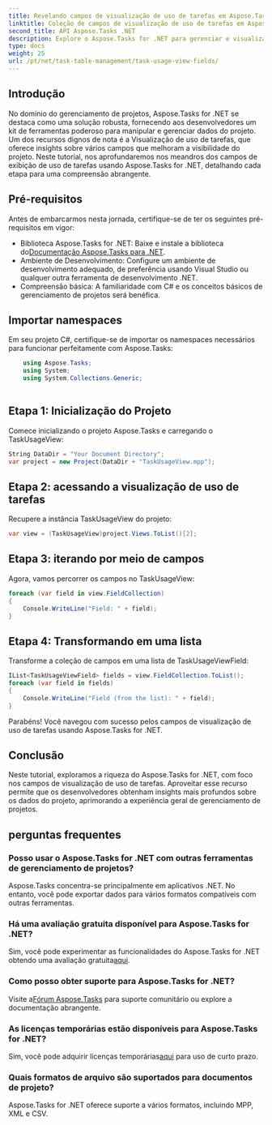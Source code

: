 ```yaml
---
title: Revelando campos de visualização de uso de tarefas em Aspose.Tasks
linktitle: Coleção de campos de visualização de uso de tarefas em Aspose.Tasks
second_title: API Aspose.Tasks .NET
description: Explore o Aspose.Tasks for .NET para gerenciar e visualizar dados do projeto sem esforço. Mergulhe nos campos de visualização de uso de tarefas para obter insights aprimorados do projeto.
type: docs
weight: 25
url: /pt/net/task-table-management/task-usage-view-fields/
---
```

## Introdução
No domínio do gerenciamento de projetos, Aspose.Tasks for .NET se destaca como uma solução robusta, fornecendo aos desenvolvedores um kit de ferramentas poderoso para manipular e gerenciar dados do projeto. Um dos recursos dignos de nota é a Visualização de uso de tarefas, que oferece insights sobre vários campos que melhoram a visibilidade do projeto. Neste tutorial, nos aprofundaremos nos meandros dos campos de exibição de uso de tarefas usando Aspose.Tasks for .NET, detalhando cada etapa para uma compreensão abrangente.
## Pré-requisitos
Antes de embarcarmos nesta jornada, certifique-se de ter os seguintes pré-requisitos em vigor:
-  Biblioteca Aspose.Tasks for .NET: Baixe e instale a biblioteca do[Documentação Aspose.Tasks para .NET](https://reference.aspose.com/tasks/net/).
- Ambiente de Desenvolvimento: Configure um ambiente de desenvolvimento adequado, de preferência usando Visual Studio ou qualquer outra ferramenta de desenvolvimento .NET.
- Compreensão básica: A familiaridade com C# e os conceitos básicos de gerenciamento de projetos será benéfica.
## Importar namespaces
Em seu projeto C#, certifique-se de importar os namespaces necessários para funcionar perfeitamente com Aspose.Tasks:
```csharp
    using Aspose.Tasks;
    using System;
    using System.Collections.Generic;
    
```
## Etapa 1: Inicialização do Projeto
Comece inicializando o projeto Aspose.Tasks e carregando o TaskUsageView:
```csharp
String DataDir = "Your Document Directory";
var project = new Project(DataDir + "TaskUsageView.mpp");
```
## Etapa 2: acessando a visualização de uso de tarefas
Recupere a instância TaskUsageView do projeto:
```csharp
var view = (TaskUsageView)project.Views.ToList()[2];
```
## Etapa 3: iterando por meio de campos
Agora, vamos percorrer os campos no TaskUsageView:
```csharp
foreach (var field in view.FieldCollection)
{
    Console.WriteLine("Field: " + field);
}
```
## Etapa 4: Transformando em uma lista
Transforme a coleção de campos em uma lista de TaskUsageViewField:
```csharp
IList<TaskUsageViewField> fields = view.FieldCollection.ToList();
foreach (var field in fields)
{
    Console.WriteLine("Field (from the list): " + field);
}
```
Parabéns! Você navegou com sucesso pelos campos de visualização de uso de tarefas usando Aspose.Tasks for .NET.
## Conclusão
Neste tutorial, exploramos a riqueza do Aspose.Tasks for .NET, com foco nos campos de visualização de uso de tarefas. Aproveitar esse recurso permite que os desenvolvedores obtenham insights mais profundos sobre os dados do projeto, aprimorando a experiência geral de gerenciamento de projetos.
## perguntas frequentes
### Posso usar o Aspose.Tasks for .NET com outras ferramentas de gerenciamento de projetos?
Aspose.Tasks concentra-se principalmente em aplicativos .NET. No entanto, você pode exportar dados para vários formatos compatíveis com outras ferramentas.
### Há uma avaliação gratuita disponível para Aspose.Tasks for .NET?
 Sim, você pode experimentar as funcionalidades do Aspose.Tasks for .NET obtendo uma avaliação gratuita[aqui](https://releases.aspose.com/).
### Como posso obter suporte para Aspose.Tasks for .NET?
 Visite a[Fórum Aspose.Tasks](https://forum.aspose.com/c/tasks/15) para suporte comunitário ou explore a documentação abrangente.
### As licenças temporárias estão disponíveis para Aspose.Tasks for .NET?
 Sim, você pode adquirir licenças temporárias[aqui](https://purchase.aspose.com/temporary-license/) para uso de curto prazo.
### Quais formatos de arquivo são suportados para documentos de projeto?
Aspose.Tasks for .NET oferece suporte a vários formatos, incluindo MPP, XML e CSV.